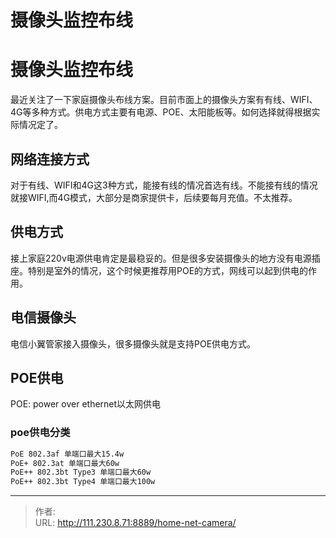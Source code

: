 # 摄像头监控布线


<!--more-->
# 摄像头监控布线
最近关注了一下家庭摄像头布线方案。目前市面上的摄像头方案有有线、WIFI、4G等多种方式。供电方式主要有电源、POE、太阳能板等。如何选择就得根据实际情况定了。

## 网络连接方式
对于有线、WIFI和4G这3种方式，能接有线的情况首选有线。不能接有线的情况就接WIFI,而4G模式，大部分是商家提供卡，后续要每月充值。不太推荐。

## 供电方式
接上家庭220v电源供电肯定是最稳妥的。但是很多安装摄像头的地方没有电源插座。特别是室外的情况，这个时候更推荐用POE的方式，网线可以起到供电的作用。

## 电信摄像头
电信小翼管家接入摄像头，很多摄像头就是支持POE供电方式。

## POE供电
POE: power over ethernet以太网供电
### poe供电分类
```bash
PoE 802.3af 单端口最大15.4w
PoE+ 802.3at 单端口最大60w
PoE++ 802.3bt Type3 单端口最大60w
PoE++ 802.3bt Type4 单端口最大100w
```


---

> 作者:   
> URL: http://111.230.8.71:8889/home-net-camera/  

